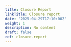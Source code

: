 ```yaml
---
title: Closure Report
linkTitle: Closure report
date: '2025-04-29T17:10:00Z'
weight: 1
description: No content
draft: false
ref: closure-report
---
```


